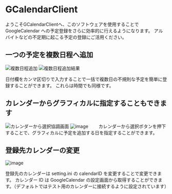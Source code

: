 # GCalendarClient

ようこそGCalendarClientへ、このソフトウェアを使用することで GoogleCalendar への予定登録をさらに効率的に行えるようになります。
アルバイトなどの不定期に起こる予定の登録にご活用ください。

## 一つの予定を複数日程へ追加
![複数日程追加](https://user-images.githubusercontent.com/55190661/182026090-f16fb1e9-929d-45d9-8781-fe5a011ef7f0.png)
![複数日程追加結果](https://user-images.githubusercontent.com/55190661/182026099-ec2bc522-e26f-4f44-92bf-3c71719c9922.png)

日付欄をカンマ区切りで入力することで一括で複数日の不規則な予定を簡単に登録することができます。
これらは時間でも同様です。

## カレンダーからグラフィカルに指定することもできます

![カレンダーから選択協調画面](https://user-images.githubusercontent.com/55190661/182070202-4d5da4ec-0918-4592-82cc-11aa1fc49c01.png)
![image](https://user-images.githubusercontent.com/55190661/182070278-1c83f738-ac73-4f0d-a474-a7d1aa2e16ae.png)　　
カレンダーから選択ボタンを押下することで、グラフィカルに予定を追加する日を指定することができます。

## 登録先カレンダーの変更
![image](https://user-images.githubusercontent.com/55190661/182026178-e9cba667-cd13-4947-871a-456f2f93efc1.png)

登録先のカレンダーは setting.ini の calendarID を変更することで変更できます。
カレンダー ID は GoogleCalendar の設定画面から取得することができます。（デフォルトではテスト用のカレンダーに接続するように設定されています）
